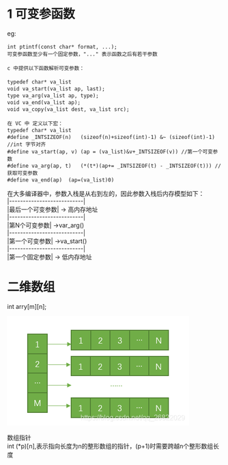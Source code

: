 # 1 可变参函数
eg:
```
int ptintf(const char* format, ...);
可变参函数至少有一个固定参数，"..." 表示函数之后有若干参数

c 中提供以下函数解析可变参数：

typedef char* va_list
void va_start(va_list ap, last);
type va_arg(va_list ap, type);
void va_end(va_list ap);
void va_copy(va_list dest, va_list src);

在 VC 中 定义以下宏：
typedef char* va_list
#define _INTSIZEOF(n)   (sizeof(n)+sizeof(int)-1) &~ (sizeof(int)-1) //int 字节对齐
#define va_start(ap, v) (ap = (va_list)&v+_INTSIZEOF(v)) //第一个可变参数
#define va_arg(ap, t)   (*(t*)(ap+= _INTSIZEOF(t) - _INTSIZEOF(t))) // 获取可变参数
#define va_end(ap)  (ap=(va_list)0)
```
在大多编译器中，参数入栈是从右到左的，因此参数入栈后内存模型如下：  
|---------------------------|  
|最后一个可变参数|                -> 高内存地址  
|---------------------------|  
|第N个可变参数|                  ->var_arg()  
|---------------------------|  
|第一个可变参数|                ->va_start()  
|---------------------------|  
|第一个固定参数|                   -> 低内存地址

# 二维数组
int arry[m][n];

![123](../../resourse/123.png)

数组指针  
int (*p)[n],表示指向长度为n的整形数组的指针，(p+1)时需要跨越n个整形数组长度  
